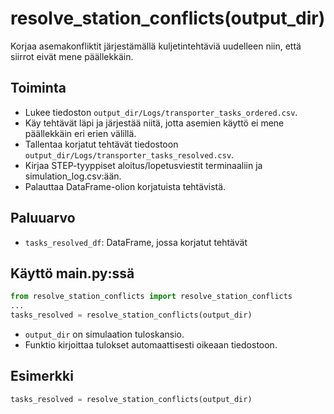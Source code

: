 # resolve_station_conflicts(output_dir)

Korjaa asemakonfliktit järjestämällä kuljetintehtäviä uudelleen niin, että siirrot eivät mene päällekkäin.

## Toiminta
- Lukee tiedoston `output_dir/Logs/transporter_tasks_ordered.csv`.
- Käy tehtävät läpi ja järjestää niitä, jotta asemien käyttö ei mene päällekkäin eri erien välillä.
- Tallentaa korjatut tehtävät tiedostoon `output_dir/Logs/transporter_tasks_resolved.csv`.
- Kirjaa STEP-tyyppiset aloitus/lopetusviestit terminaaliin ja simulation_log.csv:ään.
- Palauttaa DataFrame-olion korjatuista tehtävistä.

## Paluuarvo
- `tasks_resolved_df`: DataFrame, jossa korjatut tehtävät

## Käyttö main.py:ssä
```python
from resolve_station_conflicts import resolve_station_conflicts
...
tasks_resolved = resolve_station_conflicts(output_dir)
```
- `output_dir` on simulaation tuloskansio.
- Funktio kirjoittaa tulokset automaattisesti oikeaan tiedostoon.

## Esimerkki
```python
tasks_resolved = resolve_station_conflicts(output_dir)
```
